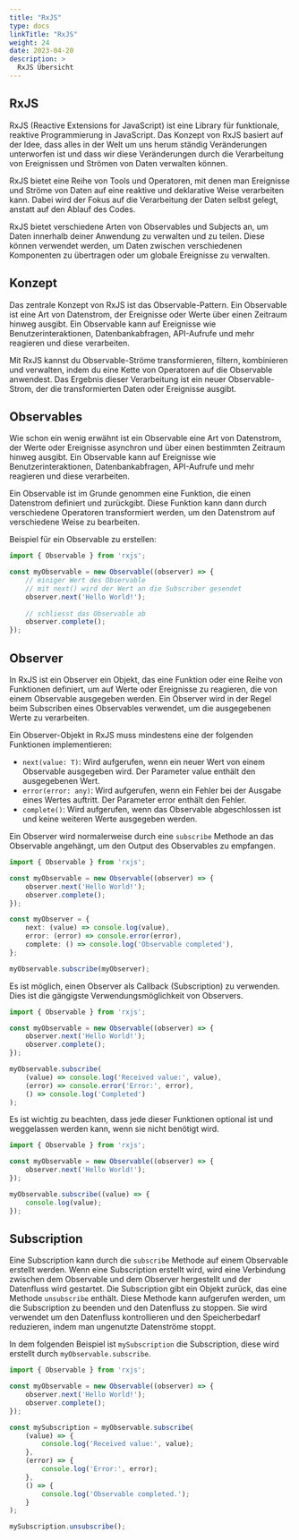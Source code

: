 ```yaml
---
title: "RxJS"
type: docs
linkTitle: "RxJS"
weight: 24
date: 2023-04-20
description: >
  RxJS Übersicht
---
```


## RxJS
RxJS (Reactive Extensions for JavaScript) ist eine Library für funktionale, reaktive Programmierung in JavaScript. Das Konzept von RxJS basiert auf der Idee, dass alles in der Welt um uns herum ständig Veränderungen unterworfen ist und dass wir diese Veränderungen durch die Verarbeitung von Ereignissen und Strömen von Daten verwalten können.

RxJS bietet eine Reihe von Tools und Operatoren, mit denen man Ereignisse und Ströme von Daten auf eine reaktive und deklarative Weise verarbeiten kann. Dabei wird der Fokus auf die Verarbeitung der Daten selbst gelegt, anstatt auf den Ablauf des Codes.

RxJS bietet verschiedene Arten von Observables und Subjects an, um Daten innerhalb deiner Anwendung zu verwalten und zu teilen. Diese können verwendet werden, um Daten zwischen verschiedenen Komponenten zu übertragen oder um globale Ereignisse zu verwalten.

## Konzept
Das zentrale Konzept von RxJS ist das Observable-Pattern. Ein Observable ist eine Art von Datenstrom, der Ereignisse oder Werte über einen Zeitraum hinweg ausgibt. Ein Observable kann auf Ereignisse wie Benutzerinteraktionen, Datenbankabfragen, API-Aufrufe und mehr reagieren und diese verarbeiten.

Mit RxJS kannst du Observable-Ströme transformieren, filtern, kombinieren und verwalten, indem du eine Kette von Operatoren auf die Observable anwendest. Das Ergebnis dieser Verarbeitung ist ein neuer Observable-Strom, der die transformierten Daten oder Ereignisse ausgibt.


## Observables
Wie schon ein wenig erwähnt ist ein Observable eine Art von Datenstrom, der Werte oder Ereignisse asynchron und über einen bestimmten Zeitraum hinweg ausgibt. Ein Observable kann auf Ereignisse wie Benutzerinteraktionen, Datenbankabfragen, API-Aufrufe und mehr reagieren und diese verarbeiten.

Ein Observable ist im Grunde genommen eine Funktion, die einen Datenstrom definiert und zurückgibt. Diese Funktion kann dann durch verschiedene Operatoren transformiert werden, um den Datenstrom auf verschiedene Weise zu bearbeiten.

Beispiel für ein Observable zu erstellen:
```typescript
import { Observable } from 'rxjs';

const myObservable = new Observable((observer) => {
    // einiger Wert des Observable
    // mit next() wird der Wert an die Subscriber gesendet
    observer.next('Hello World!');
    
    // schliesst das Observable ab
    observer.complete();
});
```

## Observer
In RxJS ist ein Observer ein Objekt, das eine Funktion oder eine Reihe von Funktionen definiert, um auf Werte oder Ereignisse zu reagieren, die von einem Observable ausgegeben werden. Ein Observer wird in der Regel beim Subscriben eines Observables verwendet, um die ausgegebenen Werte zu verarbeiten.

Ein Observer-Objekt in RxJS muss mindestens eine der folgenden Funktionen implementieren:
* `next(value: T)`: Wird aufgerufen, wenn ein neuer Wert von einem Observable ausgegeben wird. Der Parameter value enthält den ausgegebenen Wert. 
* `error(error: any)`: Wird aufgerufen, wenn ein Fehler bei der Ausgabe eines Wertes auftritt. Der Parameter error enthält den Fehler. 
* `complete()`: Wird aufgerufen, wenn das Observable abgeschlossen ist und keine weiteren Werte ausgegeben werden.

Ein Observer wird normalerweise durch eine `subscribe` Methode an das Observable angehängt, um den Output des Observables zu empfangen.

```typescript
import { Observable } from 'rxjs';

const myObservable = new Observable((observer) => {
    observer.next('Hello World!');
    observer.complete();
});

const myObserver = {
    next: (value) => console.log(value),
    error: (error) => console.error(error),
    complete: () => console.log('Observable completed'),
};

myObservable.subscribe(myObserver);
```

Es ist möglich, einen Observer als Callback (Subscription) zu verwenden. Dies ist die gängigste Verwendungsmöglichkeit von Observers.
```typescript
import { Observable } from 'rxjs';

const myObservable = new Observable((observer) => {
    observer.next('Hello World!');
    observer.complete();
});

myObservable.subscribe(
    (value) => console.log('Received value:', value),
    (error) => console.error('Error:', error),
    () => console.log('Completed')
);
```

Es ist wichtig zu beachten, dass jede dieser Funktionen optional ist und weggelassen werden kann, wenn sie nicht benötigt wird.
```typescript
import { Observable } from 'rxjs';

const myObservable = new Observable((observer) => {
    observer.next('Hello World!');
});

myObservable.subscribe((value) => {
    console.log(value);
});
```

## Subscription
Eine Subscription kann durch die `subscribe` Methode auf einem Observable erstellt werden. Wenn eine Subscription erstellt wird, wird eine Verbindung zwischen dem Observable und dem Observer hergestellt und der Datenfluss wird gestartet. Die Subscription gibt ein Objekt zurück, das eine Methode `unsubscribe` enthält. Diese Methode kann aufgerufen werden, um die Subscription zu beenden und den Datenfluss zu stoppen.
Sie wird verwendet um den Datenfluss kontrollieren und den Speicherbedarf reduzieren, indem man ungenutzte Datenströme stoppt.

In dem folgenden Beispiel ist `mySubscription` die Subscription, diese wird erstellt durch `myObservable.subscribe`.

```typescript
import { Observable } from 'rxjs';

const myObservable = new Observable((observer) => {
    observer.next('Hello World!');
    observer.complete();
});

const mySubscription = myObservable.subscribe(
    (value) => {
        console.log('Received value:', value);
    },
    (error) => {
        console.log('Error:', error);
    },
    () => {
        console.log('Observable completed.');
    }
);

mySubscription.unsubscribe();
```


